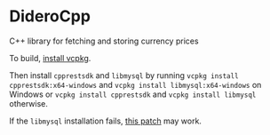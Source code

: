 # DideroCpp

C++ library for fetching and storing currency prices

To build, [install vcpkg](https://github.com/Microsoft/vcpkg).

Then install `cpprestsdk` and `libmysql` by running `vcpkg install cpprestsdk:x64-windows` and `vcpkg install libmysql:x64-windows` on Windows or `vcpkg install cpprestsdk` and  `vcpkg install libmysql` otherwise.

If the `libmysql` installation fails, [this patch](https://github.com/Microsoft/vcpkg/issues/5046#issuecomment-451047415) may work.
